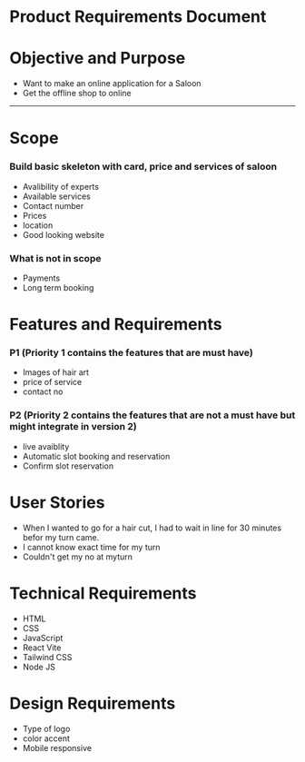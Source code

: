 # Product Requirements Document

# Objective and Purpose

- Want to make an online application for a Saloon
- Get the offline shop to online

---

# Scope

<!-- ### What is in scope -->

### Build basic skeleton with card, price and services of saloon

- Avalibility of experts
- Available services
- Contact number
- Prices
- location
- Good looking website

### What is not in scope

- Payments
- Long term booking

# Features and Requirements

### P1 (Priority 1 contains the features that are must have)

- Images of hair art
- price of service
- contact no

### P2 (Priority 2 contains the features that are not a must have but might integrate in version 2)

- live avaiblity
- Automatic slot booking and reservation
- Confirm slot reservation

# User Stories

- When I wanted to go for a hair cut, I had to wait in line for 30 minutes befor my turn came.
- I cannot know exact time for my turn
- Couldn't get my no at myturn

# Technical Requirements

- HTML
- CSS
- JavaScript
- React Vite
- Tailwind CSS
- Node JS

# Design Requirements

- Type of logo
- color accent
- Mobile responsive
